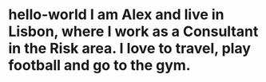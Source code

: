 # hello-world I am Alex and live in Lisbon, where I work as a Consultant in the Risk area. I love to travel, play football and go to the gym.
